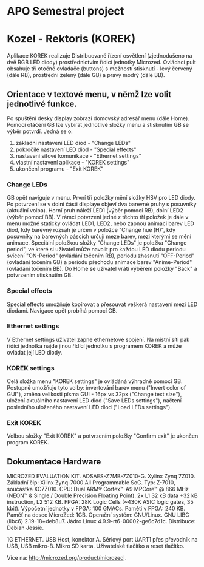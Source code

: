 # APO Semestral project
# Kozel - Rektoris (KOREK)

Aplikace KOREK realizuje Distribuované řízení osvětlení (zjednodušeno na dvě RGB LED diody) prostřednictvím řídicí jednotky Microzed. Ovládací pult obsahuje tři otočné ovladače (buttons) s možností stisknutí - levý červený (dále RB), prostřední zelený (dále GB) a pravý modrý (dále BB).

## Orientace v textové menu, v němž lze volit jednotlivé funkce.
Po spuštění desky display zobrazí domovský adresář menu (dále Home). Pomocí otáčení GB lze vybírat jednotlivé složky menu a stisknutím GB se výběr potvrdí. Jedná se o:
1) základní nastavení LED diod - "Change LEDs"
2) pokročilé nastavení LED diod - "Special effects"
3) nastavení síťové komunikace - "Ethernet settings"
4) vlastní nastavení aplikace - "KOREK settings"
5) ukončení programu - "Exit KOREK"

### Change LEDs
GB opět naviguje v menu.
První tři položky mění složky HSV pro LED diody. Po potvrzení se v dolní části displaye objeví dva barevné pruhy s posuvníky (aktuální volba). Horní pruh náleží LED1 (výběr pomocí RB), dolní LED2 (výběr pomocí BB). V rámci potvrzení jedné z těchto tří položek je dále v menu možné staticky ovládat LED1, LED2, nebo zapnou animaci barev LED diod, kdy barevný rozsah je určen v položce "Change hue (H)", kdy posuvníky na barevných páscích určují meze barev, mezi kterými se mění animace.
Speciální položkou složky "Change LEDs" je položka "Change period", ve které si uživatel může navolit pro každou LED diodu periodu svícení "ON-Period" (ovládání točením RB), periodu zhasnutí "OFF-Period" (ovládání točením GB) a periodu přechodu animace barev "Anime-Period" (ovládání točením BB).
Do Home se uživatel vrátí výběrem položky "Back" a potvrzením stisknutím GB.

### Special effects
Special effects umožňuje kopírovat a přesouvat veškerá nastavení mezi LED diodami. Navigace opět probíhá pomocí GB.

### Ethernet settings
V Ethernet settings uživatel zapne ethernetové spojení. Na místní síti pak řídící jednotka najde jinou řídící jednotku s programem KOREK a může ovládat její LED diody.

### KOREK settings
Celá složka menu "KOREK settings" je ovládáná výhradně pomocí GB.
Postupně umožňuje tyto volby: invertování barev menu ("Invert color of GUI"), změna velikosti písma GUI - 16px vs 32px ("Change text size"), uložení aktuálního nastavení LED diod ("Save LEDs settings"), načtení posledního uloženého nastavení LED diod ("Load LEDs settings").

### Exit KOREK
Volbou složky "Exit KOREK" a potvrzením položky "Confirm exit" je ukončen program KOREK.

## Dokumentace Hardware
MICROZED EVALUATION KIT.
ADSAES-Z7MB-7Z010-G.
Xylinx Zynq 7Z010.
Základní čip: Xilinx Zynq-7000 All Programmable SoC.
Typ: Z-7010, součástka XC7Z010.
CPU: Dual ARM® Cortex™-A9 MPCore™ @ 866 MHz (NEON™ & Single / Double Precision Floating Point).
2x L1 32 kB data +32 kB instruction, L2 512 KB.
FPGA: 28K Logic Cells (~430K ASIC logic gates, 35 kbit).
Výpočetní jednotky v FPGA: 100 GMACs.
Paměti v FPGA: 240 KB.
Paměť na desce MicroZed: 1GB.
Operační systém: GNU/Linux.
GNU LIBC (libc6) 2.19-18+deb8u7.
Jádro Linux 4.9.9-rt6-00002-ge6c7d1c.
Distribuce: Debian Jessie.

1G ETHERNET.
USB Host, konektor A.
Sériový port UART1 přes převodník na USB, USB mikro-B.
Mikro SD karta.
Uživatelské tlačítko a reset tlačítko.

Více na: http://microzed.org/product/microzed .

